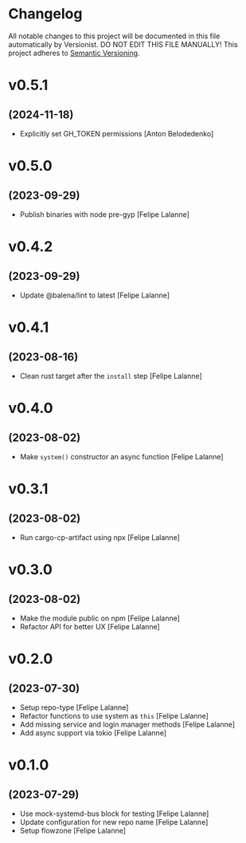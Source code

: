 # Changelog

All notable changes to this project will be documented in this file
automatically by Versionist. DO NOT EDIT THIS FILE MANUALLY!
This project adheres to [Semantic Versioning](http://semver.org/).

# v0.5.1
## (2024-11-18)

* Explicitly set GH_TOKEN permissions [Anton Belodedenko]

# v0.5.0
## (2023-09-29)

* Publish binaries with node pre-gyp [Felipe Lalanne]

# v0.4.2
## (2023-09-29)

* Update @balena/lint to latest [Felipe Lalanne]

# v0.4.1
## (2023-08-16)

* Clean rust target after the `install` step [Felipe Lalanne]

# v0.4.0
## (2023-08-02)

* Make `system()` constructor an async function [Felipe Lalanne]

# v0.3.1
## (2023-08-02)

* Run cargo-cp-artifact using npx [Felipe Lalanne]

# v0.3.0
## (2023-08-02)

* Make the module public on npm [Felipe Lalanne]
* Refactor API for better UX [Felipe Lalanne]

# v0.2.0
## (2023-07-30)

* Setup repo-type [Felipe Lalanne]
* Refactor functions to use system as `this` [Felipe Lalanne]
* Add missing service and login manager methods [Felipe Lalanne]
* Add async support via tokio [Felipe Lalanne]

# v0.1.0
## (2023-07-29)

* Use mock-systemd-bus block for testing [Felipe Lalanne]
* Update configuration for new repo name [Felipe Lalanne]
* Setup flowzone [Felipe Lalanne]
